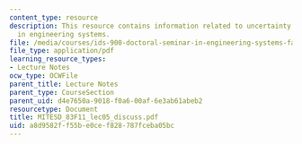 ```yaml
---
content_type: resource
description: This resource contains information related to uncertainty and its analysis
  in engineering systems.
file: /media/courses/ids-900-doctoral-seminar-in-engineering-systems-fall-2011/a8d9582ff55be0cef828787fceba05bc_MITESD_83F11_lec05_discuss.pdf
file_type: application/pdf
learning_resource_types:
- Lecture Notes
ocw_type: OCWFile
parent_title: Lecture Notes
parent_type: CourseSection
parent_uid: d4e7650a-9018-f0a6-00af-6e3ab61abeb2
resourcetype: Document
title: MITESD_83F11_lec05_discuss.pdf
uid: a8d9582f-f55b-e0ce-f828-787fceba05bc
---
```

